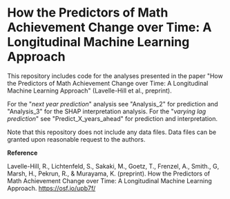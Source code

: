 # How the Predictors of Math Achievement Change over Time: A Longitudinal Machine Learning Approach

This repository includes code for the analyses presented in the paper "How the Predictors of Math Achievement Change over Time:
A Longitudinal Machine Learning Approach" (Lavelle-Hill et al., preprint).

For the "_next year prediction_" analysis see "Analysis_2" for prediction and "Analysis_3" for the SHAP interpretation analysis.
For the "_varying lag prediction_" see "Predict_X_years_ahead" for prediction and interpretation.

Note that this repository does not include any data files. Data files can be granted upon reasonable request to the authors.

**Reference**

Lavelle-Hill, R., Lichtenfeld, S., Sakaki, M., Goetz, T., Frenzel, A., Smith., G, Marsh, H., Pekrun, R., & Murayama, K. 
(preprint). How the Predictors of Math Achievement Change over Time: A Longitudinal Machine Learning Approach. 
https://osf.io/upb7f/
